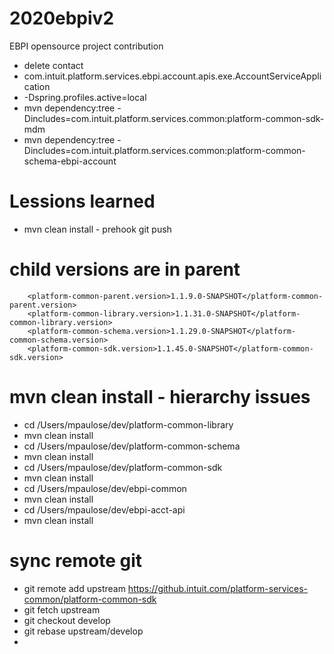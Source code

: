 # 2020ebpiv2
EBPI opensource project contribution 
* delete contact
* com.intuit.platform.services.ebpi.account.apis.exe.AccountServiceApplication
* -Dspring.profiles.active=local
* mvn dependency:tree -Dincludes=com.intuit.platform.services.common:platform-common-sdk-mdm
* mvn dependency:tree -Dincludes=com.intuit.platform.services.common:platform-common-schema-ebpi-account

# Lessions learned
* mvn clean install - prehook git push

# child versions are in parent 
        <platform-common-parent.version>1.1.9.0-SNAPSHOT</platform-common-parent.version>
        <platform-common-library.version>1.1.31.0-SNAPSHOT</platform-common-library.version>
        <platform-common-schema.version>1.1.29.0-SNAPSHOT</platform-common-schema.version>
        <platform-common-sdk.version>1.1.45.0-SNAPSHOT</platform-common-sdk.version>

# mvn clean install - hierarchy issues 
* cd /Users/mpaulose/dev/platform-common-library
* mvn clean install 
* cd /Users/mpaulose/dev/platform-common-schema
* mvn clean install
* cd /Users/mpaulose/dev/platform-common-sdk
* mvn clean install
* cd /Users/mpaulose/dev/ebpi-common
* mvn clean install
* cd /Users/mpaulose/dev/ebpi-acct-api
* mvn clean install

# sync remote git
* git remote add upstream https://github.intuit.com/platform-services-common/platform-common-sdk
* git fetch upstream
* git checkout develop
* git rebase upstream/develop
* 
